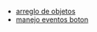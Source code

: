 * [arreglo de objetos](https://www.w3schools.com/js/js_arrays.asp)
* [manejo eventos boton](https://www.w3schools.com/jsref/event_onclick.asp)